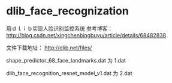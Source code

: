 # dlib_face_recognization
用ｄｌｉｂ实现人脸识别监控系统
参考博客：http://blog.csdn.net/xingchenbingbuyu/article/details/68482838

文件下载地址： http://dlib.net/files/

shape_predictor_68_face_landmarks.dat 为 1.dat


dlib_face_recognition_resnet_model_v1.dat 为 2.dat
